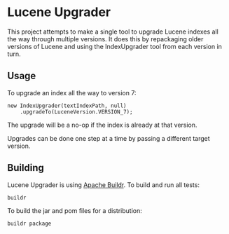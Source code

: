 Lucene Upgrader
===============

This project attempts to make a single tool to upgrade Lucene indexes all the
way through multiple versions. It does this by repackaging older versions of
Lucene and using the IndexUpgrader tool from each version in turn.


Usage
-----

To upgrade an index all the way to version 7:

    new IndexUpgrader(textIndexPath, null)
        .upgradeTo(LuceneVersion.VERSION_7);

The upgrade will be a no-op if the index is already at that version.

Upgrades can be done one step at a time by passing a different target version.


Building
--------

Lucene Upgrader is using [Apache Buildr](https://buildr.apache.org/).
To build and run all tests:

    buildr

To build the jar and pom files for a distribution:

    buildr package
